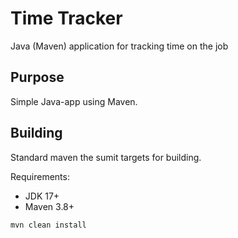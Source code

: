 # Time Tracker

Java (Maven) application for tracking time on the job

## Purpose

Simple Java-app using Maven.

## Building

Standard maven the sumit targets for building.

Requirements:

* JDK 17+
* Maven 3.8+

```bash
mvn clean install
```

